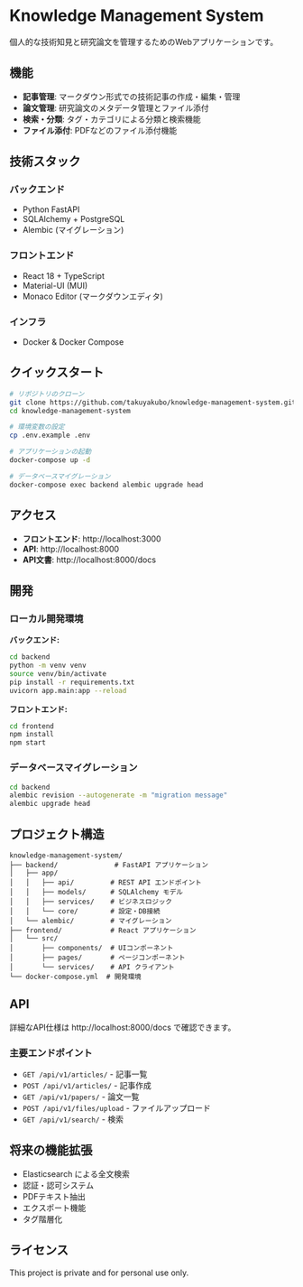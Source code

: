 # Knowledge Management System

個人的な技術知見と研究論文を管理するためのWebアプリケーションです。

## 機能

- **記事管理**: マークダウン形式での技術記事の作成・編集・管理
- **論文管理**: 研究論文のメタデータ管理とファイル添付
- **検索・分類**: タグ・カテゴリによる分類と検索機能
- **ファイル添付**: PDFなどのファイル添付機能

## 技術スタック

### バックエンド
- Python FastAPI
- SQLAlchemy + PostgreSQL
- Alembic (マイグレーション)

### フロントエンド
- React 18 + TypeScript
- Material-UI (MUI)
- Monaco Editor (マークダウンエディタ)

### インフラ
- Docker & Docker Compose

## クイックスタート

```bash
# リポジトリのクローン
git clone https://github.com/takuyakubo/knowledge-management-system.git
cd knowledge-management-system

# 環境変数の設定
cp .env.example .env

# アプリケーションの起動
docker-compose up -d

# データベースマイグレーション
docker-compose exec backend alembic upgrade head
```

## アクセス

- **フロントエンド**: http://localhost:3000
- **API**: http://localhost:8000
- **API文書**: http://localhost:8000/docs

## 開発

### ローカル開発環境

**バックエンド:**
```bash
cd backend
python -m venv venv
source venv/bin/activate
pip install -r requirements.txt
uvicorn app.main:app --reload
```

**フロントエンド:**
```bash
cd frontend
npm install
npm start
```

### データベースマイグレーション

```bash
cd backend
alembic revision --autogenerate -m "migration message"
alembic upgrade head
```

## プロジェクト構造

```
knowledge-management-system/
├── backend/              # FastAPI アプリケーション
│   ├── app/
│   │   ├── api/         # REST API エンドポイント
│   │   ├── models/      # SQLAlchemy モデル
│   │   ├── services/    # ビジネスロジック
│   │   └── core/        # 設定・DB接続
│   └── alembic/         # マイグレーション
├── frontend/            # React アプリケーション
│   └── src/
│       ├── components/  # UIコンポーネント
│       ├── pages/       # ページコンポーネント
│       └── services/    # API クライアント
└── docker-compose.yml  # 開発環境
```

## API

詳細なAPI仕様は http://localhost:8000/docs で確認できます。

### 主要エンドポイント

- `GET /api/v1/articles/` - 記事一覧
- `POST /api/v1/articles/` - 記事作成
- `GET /api/v1/papers/` - 論文一覧
- `POST /api/v1/files/upload` - ファイルアップロード
- `GET /api/v1/search/` - 検索

## 将来の機能拡張

- Elasticsearch による全文検索
- 認証・認可システム
- PDFテキスト抽出
- エクスポート機能
- タグ階層化

## ライセンス

This project is private and for personal use only.

